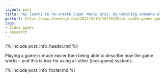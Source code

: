 ```yaml
---
layout: post
title: "AI learns to re-create Super Mario Bros. by watching someone else play it"
posturl: https://www.theverge.com/2017/9/10/16276528/ai-video-games-game-engine
tags:
- Video games
- Research
---
```


{% include post_info_header.md %}

Playing a game is much easier then being able to describe how the game works - and this is true for using all other (non-game) systems. 

<!--more-->
{% include post_info_footer.md %}
